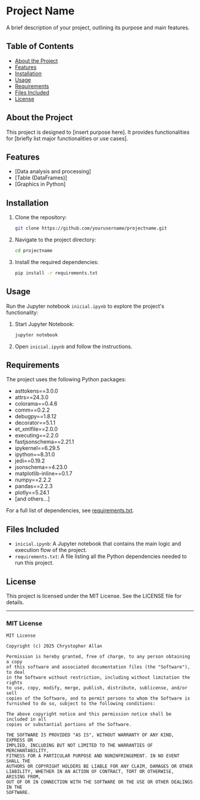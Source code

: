 # Project Name

A brief description of your project, outlining its purpose and main features.

## Table of Contents

- [About the Project](#about-the-project)
- [Features](#features)
- [Installation](#installation)
- [Usage](#usage)
- [Requirements](#requirements)
- [Files Included](#files-included)
- [License](#license)

## About the Project

This project is designed to [insert purpose here]. It provides functionalities for [briefly list major functionalities or use cases].

## Features

- [Data analysis and processing]
- [Table (DataFrames)]
- [Graphics in Python]

## Installation

1. Clone the repository:
   ```bash
   git clone https://github.com/yourusername/projectname.git
   ```
2. Navigate to the project directory:
   ```bash
   cd projectname
   ```
3. Install the required dependencies:
   ```bash
   pip install -r requirements.txt
   ```

## Usage

Run the Jupyter notebook `inicial.ipynb` to explore the project's functionality:
1. Start Jupyter Notebook:
   ```bash
   jupyter notebook
   ```
2. Open `inicial.ipynb` and follow the instructions.

## Requirements

The project uses the following Python packages:
- asttokens==3.0.0
- attrs==24.3.0
- colorama==0.4.6
- comm==0.2.2
- debugpy==1.8.12
- decorator==5.1.1
- et_xmlfile==2.0.0
- executing==2.2.0
- fastjsonschema==2.21.1
- ipykernel==6.29.5
- ipython==8.31.0
- jedi==0.19.2
- jsonschema==4.23.0
- matplotlib-inline==0.1.7
- numpy==2.2.2
- pandas==2.2.3
- plotly==5.24.1
- [and others...]

For a full list of dependencies, see [requirements.txt](requirements.txt).

## Files Included

- `inicial.ipynb`: A Jupyter notebook that contains the main logic and execution flow of the project.
- `requirements.txt`: A file listing all the Python dependencies needed to run this project.

## License

This project is licensed under the MIT License. See the LICENSE file for details.

---

### MIT License

```
MIT License

Copyright (c) 2025 Chrystopher Allan

Permission is hereby granted, free of charge, to any person obtaining a copy
of this software and associated documentation files (the "Software"), to deal
in the Software without restriction, including without limitation the rights
to use, copy, modify, merge, publish, distribute, sublicense, and/or sell
copies of the Software, and to permit persons to whom the Software is
furnished to do so, subject to the following conditions:

The above copyright notice and this permission notice shall be included in all
copies or substantial portions of the Software.

THE SOFTWARE IS PROVIDED "AS IS", WITHOUT WARRANTY OF ANY KIND, EXPRESS OR
IMPLIED, INCLUDING BUT NOT LIMITED TO THE WARRANTIES OF MERCHANTABILITY,
FITNESS FOR A PARTICULAR PURPOSE AND NONINFRINGEMENT. IN NO EVENT SHALL THE
AUTHORS OR COPYRIGHT HOLDERS BE LIABLE FOR ANY CLAIM, DAMAGES OR OTHER
LIABILITY, WHETHER IN AN ACTION OF CONTRACT, TORT OR OTHERWISE, ARISING FROM,
OUT OF OR IN CONNECTION WITH THE SOFTWARE OR THE USE OR OTHER DEALINGS IN THE
SOFTWARE.
```
